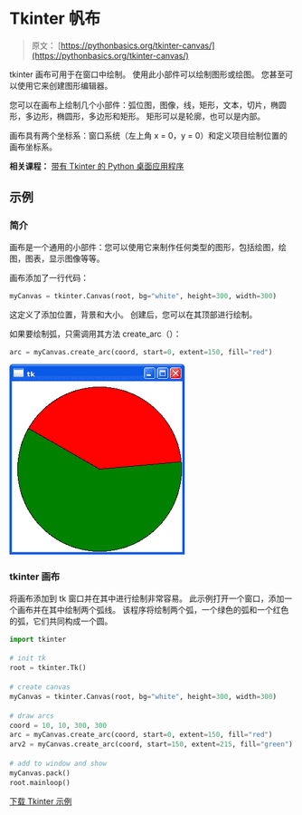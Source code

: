 # Tkinter 帆布

> 原文： [https://pythonbasics.org/tkinter-canvas/](https://pythonbasics.org/tkinter-canvas/)

tkinter 画布可用于在窗口中绘制。 使用此小部件可以绘制图形或绘图。 您甚至可以使用它来创建图形编辑器。

您可以在画布上绘制几个小部件：弧位图，图像，线，矩形，文本，切片，椭圆形，多边形，椭圆形，多边形和矩形。 矩形可以是轮廓，也可以是内部。

画布具有两个坐标系：窗口系统（左上角 x = 0，y = 0）和定义项目绘制位置的画布坐标系。

**相关课程：** [带有 Tkinter 的 Python 桌面应用程序](https://gum.co/ErLc)

## 示例

### 简介

画布是一个通用的小部件：您可以使用它来制作任何类型的图形，包括绘图，绘图，图表，显示图像等等。

画布添加了一行代码：

```py
myCanvas = tkinter.Canvas(root, bg="white", height=300, width=300)

```

这定义了添加位置，背景和大小。 创建后，您可以在其顶部进行绘制。

如果要绘制弧，只需调用其方法 create_arc（）：

```py
arc = myCanvas.create_arc(coord, start=0, extent=150, fill="red")

```

![tkinter canvas](img/be2842c0ef133ea766f753872ae8c324.jpg)

### tkinter 画布

将画布添加到 tk 窗口并在其中进行绘制非常容易。
此示例打开一个窗口，添加一个画布并在其中绘制两个弧线。 该程序将绘制两个弧，一个绿色的弧和一个红色的弧，它们共同构成一个圆。

```py
import tkinter

# init tk
root = tkinter.Tk()

# create canvas
myCanvas = tkinter.Canvas(root, bg="white", height=300, width=300)

# draw arcs
coord = 10, 10, 300, 300
arc = myCanvas.create_arc(coord, start=0, extent=150, fill="red")
arv2 = myCanvas.create_arc(coord, start=150, extent=215, fill="green")

# add to window and show
myCanvas.pack()
root.mainloop()

```

[下载 Tkinter 示例](https://gum.co/ErLc)